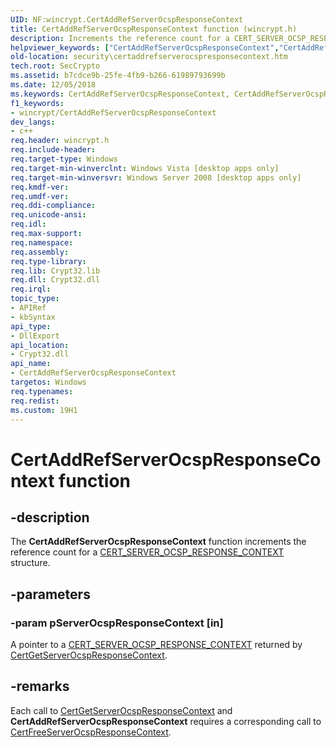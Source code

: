 ```yaml
---
UID: NF:wincrypt.CertAddRefServerOcspResponseContext
title: CertAddRefServerOcspResponseContext function (wincrypt.h)
description: Increments the reference count for a CERT_SERVER_OCSP_RESPONSE_CONTEXT structure.helpviewer_keywords: ["CertAddRefServerOcspResponseContext","CertAddRefServerOcspResponseContext function [Security]","security.certaddrefserverocspresponsecontext","wincrypt/CertAddRefServerOcspResponseContext"]
old-location: security\certaddrefserverocspresponsecontext.htm
tech.root: SecCrypto
ms.assetid: b7cdce9b-25fe-4fb9-b266-61989793699b
ms.date: 12/05/2018
ms.keywords: CertAddRefServerOcspResponseContext, CertAddRefServerOcspResponseContext function [Security], security.certaddrefserverocspresponsecontext, wincrypt/CertAddRefServerOcspResponseContext
f1_keywords:
- wincrypt/CertAddRefServerOcspResponseContext
dev_langs:
- c++
req.header: wincrypt.h
req.include-header: 
req.target-type: Windows
req.target-min-winverclnt: Windows Vista [desktop apps only]
req.target-min-winversvr: Windows Server 2008 [desktop apps only]
req.kmdf-ver: 
req.umdf-ver: 
req.ddi-compliance: 
req.unicode-ansi: 
req.idl: 
req.max-support: 
req.namespace: 
req.assembly: 
req.type-library: 
req.lib: Crypt32.lib
req.dll: Crypt32.dll
req.irql: 
topic_type:
- APIRef
- kbSyntax
api_type:
- DllExport
api_location:
- Crypt32.dll
api_name:
- CertAddRefServerOcspResponseContext
targetos: Windows
req.typenames: 
req.redist: 
ms.custom: 19H1
---
```


# CertAddRefServerOcspResponseContext function


## -description


The <b>CertAddRefServerOcspResponseContext</b> function increments the reference count for a <a href="https://docs.microsoft.com/windows/win32/api/wincrypt/ns-wincrypt-cert_server_ocsp_response_context">CERT_SERVER_OCSP_RESPONSE_CONTEXT</a> structure.


## -parameters




### -param pServerOcspResponseContext [in]

A pointer to a <a href="https://docs.microsoft.com/windows/win32/api/wincrypt/ns-wincrypt-cert_server_ocsp_response_context">CERT_SERVER_OCSP_RESPONSE_CONTEXT</a> returned by <a href="https://docs.microsoft.com/windows/desktop/api/wincrypt/nf-wincrypt-certgetserverocspresponsecontext">CertGetServerOcspResponseContext</a>.


## -remarks



Each call to <a href="https://docs.microsoft.com/windows/desktop/api/wincrypt/nf-wincrypt-certgetserverocspresponsecontext">CertGetServerOcspResponseContext</a> and <b>CertAddRefServerOcspResponseContext</b> requires a corresponding call to <a href="https://docs.microsoft.com/windows/desktop/api/wincrypt/nf-wincrypt-certfreeserverocspresponsecontext">CertFreeServerOcspResponseContext</a>.



